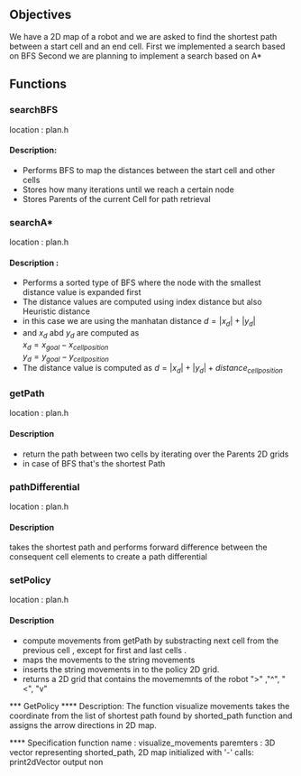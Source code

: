 ## Objectives
We have a 2D map of a robot and we are asked to find the shortest path between a start cell and an end cell.
First we implemented a search based on BFS 
Second we are planning to implement a search based on A* 



## Functions

### searchBFS
location : plan.h 
#### Description:
* Performs BFS  to map the distances between the start cell and other cells 
* Stores how many iterations until we reach a certain node 
* Stores Parents of the current Cell for path retrieval 

### searchA*
location : plan.h
#### Description :
* Performs a sorted type of BFS where the node  with the smallest distance value is expanded first
* The distance values are computed using index distance but also Heuristic distance 
* in this case we are using the manhatan distance $d = |{x_d}|  + |{y_d}|$
* and ${x_d}$ abd ${y_d}$ are computed as   
  ${x_d} = {x_{goal}} - {x_{cellposition}}$   
  ${y_d} = {y_{goal}} - {y_{cellposition}}$
* The distance value is computed as $d = |{x_d}|  + |{y_d}| + {distance_{cellposition}}$


 

### getPath
location : plan.h
#### Description 
* return the path between two cells by iterating over the Parents 2D grids 
* in case of BFS that's the shortest Path

### pathDifferential
location : plan.h
#### Description  
takes the shortest path and performs forward difference between the consequent cell elements to create a path differential

### setPolicy
location : plan.h
#### Description
* compute movements from getPath by substracting next cell from the previous cell , except for first and last cells . 
* maps the movements to the string movements 
* inserts the string movements in to the policy 2D grid.
* returns a 2D grid that contains the movememnts of the robot ">" ,"^", "<", "v"




*** GetPolicy
**** Description: 
The function visualize movements takes the coordinate from the list of shortest path found by shorted_path function and assigns the arrow directions in 2D map.

**** Specification
function name : visualize_movements
paremters : 3D vector representing shorted_path, 2D map initialized with '-'
calls: print2dVector 
output non 
